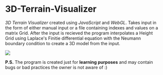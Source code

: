 3D-Terrain-Visualizer 
=====================

_3D Terrain Visualizer_ created using _JavaScript_ and _WebGL_. Takes input in the form of either manual input or a file containing indexes and values on a matrix Grid. After the input is recieved the program interpolates a Height Grid using Laplace's Finitie differential equation with the Neumann boundary condition to create a 3D model from the input. 

![](https://raw2.github.com/Dzeneralen/3D-Terrain-Visualizer/master/example.PNG)


__P.S.__
The program is created just for __learning purposes__ and may contain bugs or bad practices the owner is not aware of :)
